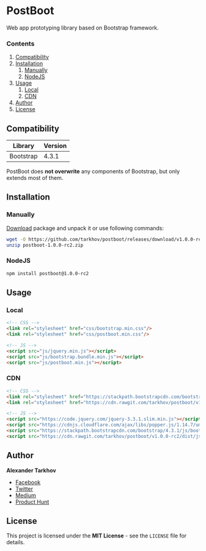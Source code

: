 # PostBoot

Web app prototyping library based on Bootstrap framework.

### Contents

1. [Compatibility](#compatibility)
2. [Installation](#installation)
   1. [Manually](#manually)
   2. [NodeJS](#nodejs)
3. [Usage](#usage)
   1. [Local](#local)
   2. [CDN](#cdn)
4. [Author](#author)
5. [License](#license)

## Compatibility

Library | Version
------- | -------
Bootstrap | 4.3.1

PostBoot does **not overwrite** any components of Bootstrap, but only extends most of them.

## Installation

### Manually

[Download](https://github.com/tarkhov/postboot/releases/download/v1.0.0-rc2/postboot-1.0.0-rc2.zip) package and unpack it or use following commands:

```bash
wget -O https://github.com/tarkhov/postboot/releases/download/v1.0.0-rc2/postboot-1.0.0-rc2.zip
unzip postboot-1.0.0-rc2.zip
```

### NodeJS

```bash
npm install postboot@1.0.0-rc2
```

## Usage

### Local

```html
<!-- CSS -->
<link rel="stylesheet" href="css/bootstrap.min.css"/>
<link rel="stylesheet" href="css/postboot.min.css"/>

<!-- JS -->
<script src="js/jquery.min.js"></script>
<script src="js/bootstrap.bundle.min.js"></script>
<script src="js/postboot.min.js"></script>
```

### CDN

```html
<!-- CSS -->
<link rel="stylesheet" href="https://stackpath.bootstrapcdn.com/bootstrap/4.3.1/css/bootstrap.min.css">
<link rel="stylesheet" href="https://cdn.rawgit.com/tarkhov/postboot/v1.0.0-rc2/dist/css/postboot.min.css">

<!-- JS -->
<script src="https://code.jquery.com/jquery-3.3.1.slim.min.js"></script>
<script src="https://cdnjs.cloudflare.com/ajax/libs/popper.js/1.14.7/umd/popper.min.js"></script>
<script src="https://stackpath.bootstrapcdn.com/bootstrap/4.3.1/js/bootstrap.min.js"></script>
<script src="https://cdn.rawgit.com/tarkhov/postboot/v1.0.0-rc2/dist/js/postboot.min.js"></script>
```

## Author

**Alexander Tarkhov**

* [Facebook](https://www.facebook.com/alex.tarkhov)
* [Twitter](https://twitter.com/alextarkhov)
* [Medium](https://medium.com/@tarkhov)
* [Product Hunt](https://www.producthunt.com/@tarkhov)

## License

This project is licensed under the **MIT License** - see the `LICENSE` file for details.
